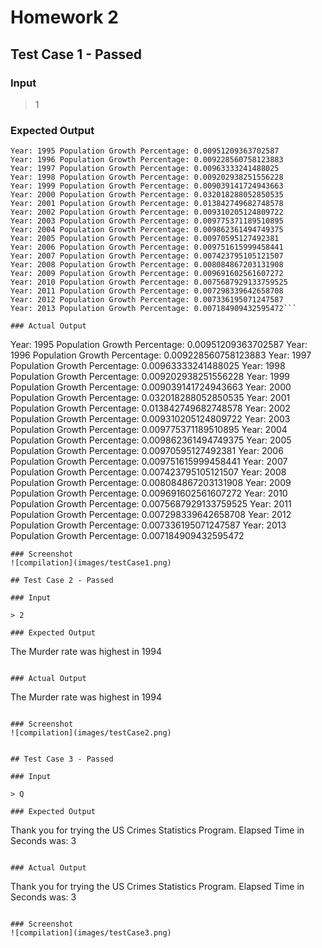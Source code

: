# Homework 2

## Test Case 1 - Passed

### Input

> 1

### Expected Output
```
Year: 1995 Population Growth Percentage: 0.00951209363702587
Year: 1996 Population Growth Percentage: 0.009228560758123883
Year: 1997 Population Growth Percentage: 0.00963333241488025
Year: 1998 Population Growth Percentage: 0.009202938251556228
Year: 1999 Population Growth Percentage: 0.009039141724943663
Year: 2000 Population Growth Percentage: 0.032018288052850535
Year: 2001 Population Growth Percentage: 0.013842749682748578
Year: 2002 Population Growth Percentage: 0.009310205124809722
Year: 2003 Population Growth Percentage: 0.009775371189510895
Year: 2004 Population Growth Percentage: 0.009862361494749375
Year: 2005 Population Growth Percentage: 0.00970595127492381
Year: 2006 Population Growth Percentage: 0.009751615999458441
Year: 2007 Population Growth Percentage: 0.007423795105121507
Year: 2008 Population Growth Percentage: 0.008084867203131908
Year: 2009 Population Growth Percentage: 0.009691602561607272
Year: 2010 Population Growth Percentage: 0.0075687929133759525
Year: 2011 Population Growth Percentage: 0.007298339642658708
Year: 2012 Population Growth Percentage: 0.007336195071247587
Year: 2013 Population Growth Percentage: 0.007184909432595472```

### Actual Output
```
Year: 1995 Population Growth Percentage: 0.00951209363702587
Year: 1996 Population Growth Percentage: 0.009228560758123883
Year: 1997 Population Growth Percentage: 0.00963333241488025
Year: 1998 Population Growth Percentage: 0.009202938251556228
Year: 1999 Population Growth Percentage: 0.009039141724943663
Year: 2000 Population Growth Percentage: 0.032018288052850535
Year: 2001 Population Growth Percentage: 0.013842749682748578
Year: 2002 Population Growth Percentage: 0.009310205124809722
Year: 2003 Population Growth Percentage: 0.009775371189510895
Year: 2004 Population Growth Percentage: 0.009862361494749375
Year: 2005 Population Growth Percentage: 0.00970595127492381
Year: 2006 Population Growth Percentage: 0.009751615999458441
Year: 2007 Population Growth Percentage: 0.007423795105121507
Year: 2008 Population Growth Percentage: 0.008084867203131908
Year: 2009 Population Growth Percentage: 0.009691602561607272
Year: 2010 Population Growth Percentage: 0.0075687929133759525
Year: 2011 Population Growth Percentage: 0.007298339642658708
Year: 2012 Population Growth Percentage: 0.007336195071247587
Year: 2013 Population Growth Percentage: 0.007184909432595472
```
### Screenshot
![compilation](images/testCase1.png)

## Test Case 2 - Passed

### Input

> 2

### Expected Output
```
The Murder rate was highest in 1994
```

### Actual Output
```
The Murder rate was highest in 1994
```

### Screenshot
![compilation](images/testCase2.png)


## Test Case 3 - Passed

### Input

> Q

### Expected Output
```
Thank you for trying the US Crimes Statistics Program.
Elapsed Time in Seconds was: 3
```

### Actual Output
```
Thank you for trying the US Crimes Statistics Program.
Elapsed Time in Seconds was: 3
```

### Screenshot
![compilation](images/testCase3.png)
